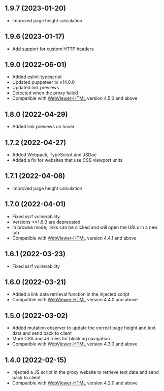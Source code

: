 ## 1.9.7 (2023-01-20)

- Improved page height calculation

## 1.9.6 (2023-01-17)

- Add support for custom HTTP headers

## 1.9.0 (2022-06-01)

- Added eslint-typescript
- Updated puppeteer to v14.0.0
- Updated link previews
- Detected when the proxy failed
- Compatible with [WebViewer-HTML](https://www.npmjs.com/package/@pdftron/webviewer-html) version 4.5.0 and above

## 1.8.0 (2022-04-29)

- Added link previews on hover

## 1.7.2 (2022-04-27)

- Added Webpack, TypeScript and JSDoc
- Added a fix for websites that use CSS viewport units

## 1.7.1 (2022-04-08)

- Improved page height calculation

## 1.7.0 (2022-04-01)

- Fixed ssrf vulnerability
- Versions <=1.6.0 are deprecated
- In browse mode, links can be clicked and will open the URLs in a new tab
- Compatible with [WebViewer-HTML](https://www.npmjs.com/package/@pdftron/webviewer-html) version 4.4.1 and above

## 1.6.1 (2022-03-23)

- Fixed ssrf vulnerability

## 1.6.0 (2022-03-21)

- Added a link data retrieval function in the injected script
- Compatible with [WebViewer-HTML](https://www.npmjs.com/package/@pdftron/webviewer-html) version 4.4.0 and above

## 1.5.0 (2022-03-02)

- Added mutation observer to update the correct page height and text data and send back to client
- More CSS and JS rules for blocking navigation
- Compatible with [WebViewer-HTML](https://www.npmjs.com/package/@pdftron/webviewer-html) version 4.3.0 and above

## 1.4.0 (2022-02-15)

- Injected a JS script in the proxy website to retrieve text data and send back to client
- Compatible with [WebViewer-HTML](https://www.npmjs.com/package/@pdftron/webviewer-html) version 4.2.0 and above